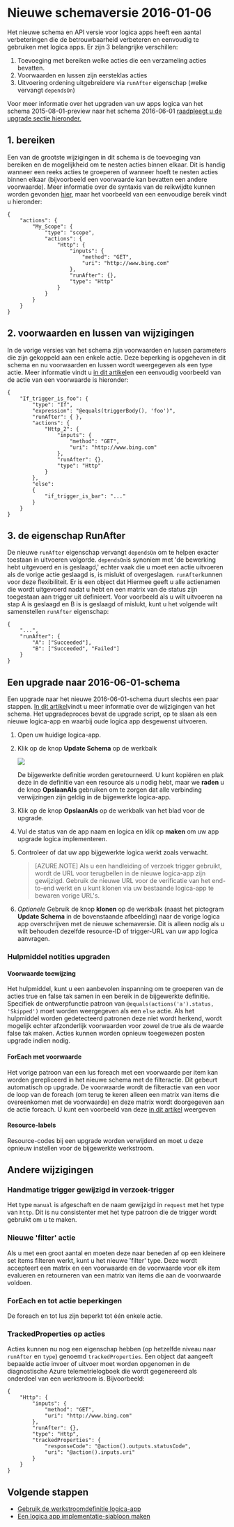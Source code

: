 <properties 
    pageTitle="Nieuwe schemaversie 2016-01-06 | Microsoft Azure" 
    description="Meer informatie over het schrijven van de JSON-definitie voor de meest recente versie van de logica apps" 
    authors="jeffhollan" 
    manager="dwrede" 
    editor="" 
    services="logic-apps" 
    documentationCenter=""/>

<tags
    ms.service="logic-apps"
    ms.workload="integration"
    ms.tgt_pltfrm="na"
    ms.devlang="na"
    ms.topic="article"
    ms.date="07/25/2016"
    ms.author="jehollan"/>
    
# <a name="new-schema-version-2016-06-01"></a>Nieuwe schemaversie 2016-01-06

Het nieuwe schema en API versie voor logica apps heeft een aantal verbeteringen die de betrouwbaarheid verbeteren en eenvoudig te gebruiken met logica apps. Er zijn 3 belangrijke verschillen:

1. Toevoeging met bereiken welke acties die een verzameling acties bevatten.
1. Voorwaarden en lussen zijn eersteklas acties
1. Uitvoering ordening uitgebreidere via `runAfter` eigenschap (welke vervangt `dependsOn`)

Voor meer informatie over het upgraden van uw apps logica van het schema 2015-08-01-preview naar het schema 2016-06-01 [raadpleegt u de upgrade sectie hieronder.](#upgrading-to-2016-06-01-schema)


## <a name="1-scopes"></a>1. bereiken

Een van de grootste wijzigingen in dit schema is de toevoeging van bereiken en de mogelijkheid om te nesten acties binnen elkaar.  Dit is handig wanneer een reeks acties te groeperen of wanneer hoeft te nesten acties binnen elkaar (bijvoorbeeld een voorwaarde kan bevatten een andere voorwaarde).  Meer informatie over de syntaxis van de reikwijdte kunnen worden gevonden [hier](app-service-logic-loops-and-scopes.md), maar het voorbeeld van een eenvoudige bereik vindt u hieronder:


```
{
    "actions": {
        "My_Scope": {
            "type": "scope",
            "actions": {                
                "Http": {
                    "inputs": {
                        "method": "GET",
                        "uri": "http://www.bing.com"
                    },
                    "runAfter": {},
                    "type": "Http"
                }
            }
        }
    }
}
```

## <a name="2-conditions-and-loops-changes"></a>2. voorwaarden en lussen van wijzigingen

In de vorige versies van het schema zijn voorwaarden en lussen parameters die zijn gekoppeld aan een enkele actie.  Deze beperking is opgeheven in dit schema en nu voorwaarden en lussen wordt weergegeven als een type actie.  Meer informatie vindt u [in dit artikel](app-service-logic-loops-and-scopes.md)en een eenvoudig voorbeeld van de actie van een voorwaarde is hieronder:

```
{
    "If_trigger_is_foo": {
        "type": "If",
        "expression": "@equals(triggerBody(), 'foo')",
        "runAfter": { },
        "actions": {
            "Http_2": {
                "inputs": {
                    "method": "GET",
                    "uri": "http://www.bing.com"
                },
                "runAfter": {},
                "type": "Http"
            }
        },
        "else": 
        {
            "if_trigger_is_bar": "..."
        }      
    }
}
```

## <a name="3-runafter-property"></a>3. de eigenschap RunAfter

De nieuwe `runAfter` eigenschap vervangt `dependsOn` om te helpen exacter toestaan in uitvoeren volgorde.  `dependsOn`is synoniem met 'de bewerking hebt uitgevoerd en is geslaagd,' echter vaak die u moet een actie uitvoeren als de vorige actie geslaagd is, is mislukt of overgeslagen.  `runAfter`kunnen voor deze flexibiliteit.  Er is een object dat Hiermee geeft u alle actienamen die wordt uitgevoerd nadat u hebt en een matrix van de status zijn toegestaan aan trigger uit definieert.  Voor voorbeeld als u wilt uitvoeren na stap A is geslaagd en B is is geslaagd of mislukt, kunt u het volgende wilt samenstellen `runAfter` eigenschap:

```
{
    "...",
    "runAfter": {
        "A": ["Succeeded"],
        "B": ["Succeeded", "Failed"]
    }
}
```

## <a name="upgrading-to-2016-06-01-schema"></a>Een upgrade naar 2016-06-01-schema

Een upgrade naar het nieuwe 2016-06-01-schema duurt slechts een paar stappen.  [In dit artikel](app-service-logic-schema-2016-04-01.md)vindt u meer informatie over de wijzigingen van het schema.  Het upgradeproces bevat de upgrade script, op te slaan als een nieuwe logica-app en waarbij oude logica app desgewenst uitvoeren.

1. Open uw huidige logica-app.
1. Klik op de knop **Update Schema** op de werkbalk
   
    ![][1]
   
    De bijgewerkte definitie worden geretourneerd.  U kunt kopiëren en plak deze in de definitie van een resource als u nodig hebt, maar we **raden** u de knop **OpslaanAls** gebruiken om te zorgen dat alle verbinding verwijzingen zijn geldig in de bijgewerkte logica-app.
1. Klik op de knop **OpslaanAls** op de werkbalk van het blad voor de upgrade.
1. Vul de status van de app naam en logica en klik op **maken** om uw app upgrade logica implementeren.
1. Controleer of dat uw app bijgewerkte logica werkt zoals verwacht.

    >[AZURE.NOTE] Als u een handleiding of verzoek trigger gebruikt, wordt de URL voor terugbellen in de nieuwe logica-app zijn gewijzigd.  Gebruik de nieuwe URL voor de verificatie van het end-to-end werkt en u kunt klonen via uw bestaande logica-app te bewaren vorige URL's.

1. *Optionele* Gebruik de knop **klonen** op de werkbalk (naast het pictogram **Update Schema** in de bovenstaande afbeelding) naar de vorige logica app overschrijven met de nieuwe schemaversie.  Dit is alleen nodig als u wilt behouden dezelfde resource-ID of trigger-URL van uw app logica aanvragen.

### <a name="upgrade-tool-notes"></a>Hulpmiddel notities upgraden

#### <a name="condition-mapping"></a>Voorwaarde toewijzing

Het hulpmiddel, kunt u een aanbevolen inspanning om te groeperen van de acties true en false tak samen in een bereik in de bijgewerkte definitie.  Specifiek de ontwerpfunctie patroon van `@equals(actions('a').status, 'Skipped')` moet worden weergegeven als een `else` actie.  Als het hulpmiddel worden gedetecteerd patronen deze niet wordt herkend, wordt mogelijk echter afzonderlijk voorwaarden voor zowel de true als de waarde false tak maken.  Acties kunnen worden opnieuw toegewezen posten upgrade indien nodig.

#### <a name="foreach-with-condition"></a>ForEach met voorwaarde
  
Het vorige patroon van een lus foreach met een voorwaarde per item kan worden gerepliceerd in het nieuwe schema met de filteractie.  Dit gebeurt automatisch op upgrade.  De voorwaarde wordt de filteractie van een voor de loop van de foreach (om terug te keren alleen een matrix van items die overeenkomen met de voorwaarde) en deze matrix wordt doorgegeven aan de actie foreach.  U kunt een voorbeeld van deze [in dit artikel](app-service-logic-loops-and-scopes.md) weergeven

#### <a name="resource-tags"></a>Resource-labels

Resource-codes bij een upgrade worden verwijderd en moet u deze opnieuw instellen voor de bijgewerkte werkstroom.

## <a name="other-changes"></a>Andere wijzigingen

### <a name="manual-trigger-renamed-to-request-trigger"></a>Handmatige trigger gewijzigd in verzoek-trigger

Het type `manual` is afgeschaft en de naam gewijzigd in `request` met het type van `http`.  Dit is nu consistenter met het type patroon die de trigger wordt gebruikt om u te maken.

### <a name="new-filter-action"></a>Nieuwe 'filter' actie

Als u met een groot aantal en moeten deze naar beneden af op een kleinere set items filteren werkt, kunt u het nieuwe 'filter' type.  Deze wordt accepteert een matrix en een voorwaarde en de voorwaarde voor elk item evalueren en retourneren van een matrix van items die aan de voorwaarde voldoen.

### <a name="foreach-and-until-action-restrictions"></a>ForEach en tot actie beperkingen

De foreach en tot lus zijn beperkt tot één enkele actie.

### <a name="trackedproperties-on-actions"></a>TrackedProperties op acties

Acties kunnen nu nog een eigenschap hebben (op hetzelfde niveau naar `runAfter` en `type`) genoemd `trackedProperties`.  Een object dat aangeeft bepaalde actie invoer of uitvoer moet worden opgenomen in de diagnostische Azure telemetrielogboek die wordt gegenereerd als onderdeel van een werkstroom is.  Bijvoorbeeld:

```
{                
    "Http": {
        "inputs": {
            "method": "GET",
            "uri": "http://www.bing.com"
        },
        "runAfter": {},
        "type": "Http",
        "trackedProperties": {
            "responseCode": "@action().outputs.statusCode",
            "uri": "@action().inputs.uri"
        }
    }
}
```

## <a name="next-steps"></a>Volgende stappen
- [Gebruik de werkstroomdefinitie logica-app](app-service-logic-author-definitions.md)
- [Een logica app implementatie-sjabloon maken](app-service-logic-create-deploy-template.md)


<!-- Image references -->
[1]: ./media/app-service-logic-schema-2016-04-01/upgradeButton.png
